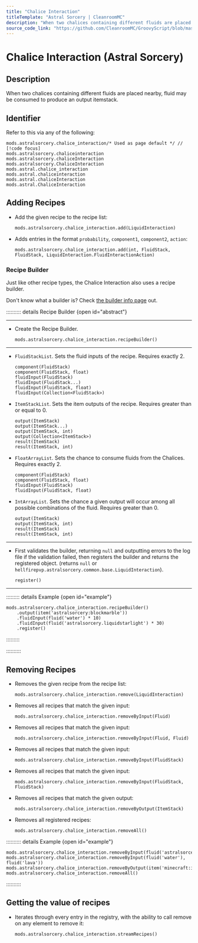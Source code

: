 ```yaml
---
title: "Chalice Interaction"
titleTemplate: "Astral Sorcery | CleanroomMC"
description: "When two chalices containing different fluids are placed nearby, fluid may be consumed to produce an output itemstack."
source_code_link: "https://github.com/CleanroomMC/GroovyScript/blob/master/src/main/java/com/cleanroommc/groovyscript/compat/mods/astralsorcery/ChaliceInteraction.java"
---
```


# Chalice Interaction (Astral Sorcery)

## Description

When two chalices containing different fluids are placed nearby, fluid may be consumed to produce an output itemstack.

## Identifier

Refer to this via any of the following:

```groovy:no-line-numbers {1}
mods.astralsorcery.chalice_interaction/* Used as page default */ // [!code focus]
mods.astralsorcery.chaliceinteraction
mods.astralsorcery.chaliceInteraction
mods.astralsorcery.ChaliceInteraction
mods.astral.chalice_interaction
mods.astral.chaliceinteraction
mods.astral.chaliceInteraction
mods.astral.ChaliceInteraction
```


## Adding Recipes

- Add the given recipe to the recipe list:

    ```groovy:no-line-numbers
    mods.astralsorcery.chalice_interaction.add(LiquidInteraction)
    ```

- Adds entries in the format `probability`, `component1`, `component2`, `action`:

    ```groovy:no-line-numbers
    mods.astralsorcery.chalice_interaction.add(int, FluidStack, FluidStack, LiquidInteraction.FluidInteractionAction)
    ```


### Recipe Builder

Just like other recipe types, the Chalice Interaction also uses a recipe builder.

Don't know what a builder is? Check [the builder info page](../../getting_started/builder.md) out.

:::::::::: details Recipe Builder {open id="abstract"}

---

- Create the Recipe Builder.

    ```groovy:no-line-numbers
    mods.astralsorcery.chalice_interaction.recipeBuilder()
    ```

---

- `FluidStackList`. Sets the fluid inputs of the recipe. Requires exactly 2.

    ```groovy:no-line-numbers
    component(FluidStack)
    component(FluidStack, float)
    fluidInput(FluidStack)
    fluidInput(FluidStack...)
    fluidInput(FluidStack, float)
    fluidInput(Collection<FluidStack>)
    ```

- `ItemStackList`. Sets the item outputs of the recipe. Requires greater than or equal to 0.

    ```groovy:no-line-numbers
    output(ItemStack)
    output(ItemStack...)
    output(ItemStack, int)
    output(Collection<ItemStack>)
    result(ItemStack)
    result(ItemStack, int)
    ```

- `FloatArrayList`. Sets the chance to consume fluids from the Chalices. Requires exactly 2.

    ```groovy:no-line-numbers
    component(FluidStack)
    component(FluidStack, float)
    fluidInput(FluidStack)
    fluidInput(FluidStack, float)
    ```

- `IntArrayList`. Sets the chance a given output will occur among all possible combinations of the fluid. Requires greater than 0.

    ```groovy:no-line-numbers
    output(ItemStack)
    output(ItemStack, int)
    result(ItemStack)
    result(ItemStack, int)
    ```

---

- First validates the builder, returning `null` and outputting errors to the log file if the validation failed, then registers the builder and returns the registered object. (returns `null` or `hellfirepvp.astralsorcery.common.base.LiquidInteraction`).

    ```groovy:no-line-numbers
    register()
    ```

---

::::::::: details Example {open id="example"}
```groovy:no-line-numbers
mods.astralsorcery.chalice_interaction.recipeBuilder()
    .output(item('astralsorcery:blockmarble'))
    .fluidInput(fluid('water') * 10)
    .fluidInput(fluid('astralsorcery.liquidstarlight') * 30)
    .register()
```

:::::::::

::::::::::

## Removing Recipes

- Removes the given recipe from the recipe list:

    ```groovy:no-line-numbers
    mods.astralsorcery.chalice_interaction.remove(LiquidInteraction)
    ```

- Removes all recipes that match the given input:

    ```groovy:no-line-numbers
    mods.astralsorcery.chalice_interaction.removeByInput(Fluid)
    ```

- Removes all recipes that match the given input:

    ```groovy:no-line-numbers
    mods.astralsorcery.chalice_interaction.removeByInput(Fluid, Fluid)
    ```

- Removes all recipes that match the given input:

    ```groovy:no-line-numbers
    mods.astralsorcery.chalice_interaction.removeByInput(FluidStack)
    ```

- Removes all recipes that match the given input:

    ```groovy:no-line-numbers
    mods.astralsorcery.chalice_interaction.removeByInput(FluidStack, FluidStack)
    ```

- Removes all recipes that match the given output:

    ```groovy:no-line-numbers
    mods.astralsorcery.chalice_interaction.removeByOutput(ItemStack)
    ```

- Removes all registered recipes:

    ```groovy:no-line-numbers
    mods.astralsorcery.chalice_interaction.removeAll()
    ```

:::::::::: details Example {open id="example"}
```groovy:no-line-numbers
mods.astralsorcery.chalice_interaction.removeByInput(fluid('astralsorcery.liquidstarlight'))
mods.astralsorcery.chalice_interaction.removeByInput(fluid('water'), fluid('lava'))
mods.astralsorcery.chalice_interaction.removeByOutput(item('minecraft:ice'))
mods.astralsorcery.chalice_interaction.removeAll()
```

::::::::::

## Getting the value of recipes

- Iterates through every entry in the registry, with the ability to call remove on any element to remove it:

    ```groovy:no-line-numbers
    mods.astralsorcery.chalice_interaction.streamRecipes()
    ```
